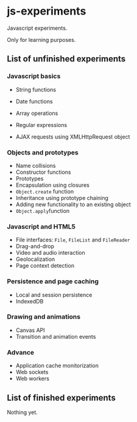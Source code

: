 # js-experiments
Javascript experiments.

Only for learning purposes.

## List of unfinished experiments

### Javascript basics
- String functions
- Date functions
- Array operations
- Regular expressions

- AJAX requests using XMLHttpRequest object

### Objects and prototypes
- Name collisions
- Constructor functions
- Prototypes
- Encapsulation using closures
- `Object.create` function
- Inheritance using prototype chaining
- Adding new functionality to an existing object
- `Object.apply`function

### Javascript and HTML5
- File interfaces: `File`, `FileList` and `FileReader`
- Drag-and-drop
- Video and audio interaction
- Geolocalization
- Page context detection

### Persistence and page caching
- Local and session persistence
- IndexedDB

### Drawing and animations
- Canvas API
- Transition and animation events

### Advance
- Application cache monitorization
- Web sockets
- Web workers

## List of finished experiments
Nothing yet.
